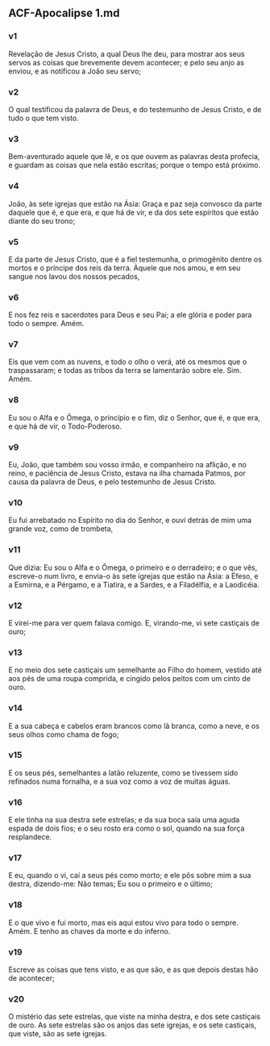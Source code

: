 ## ACF-Apocalipse 1.md
### v1
 Revelação de Jesus Cristo, a qual Deus lhe deu, para mostrar aos seus servos as coisas que brevemente devem acontecer; e pelo seu anjo as enviou, e as notificou a João seu servo;
### v2
 O qual testificou da palavra de Deus, e do testemunho de Jesus Cristo, e de tudo o que tem visto.
### v3
 Bem-aventurado aquele que lê, e os que ouvem as palavras desta profecia, e guardam as coisas que nela estão escritas; porque o tempo está próximo.
### v4
 João, às sete igrejas que estão na Ásia: Graça e paz seja convosco da parte daquele que é, e que era, e que há de vir, e da dos sete espíritos que estão diante do seu trono;
### v5
 E da parte de Jesus Cristo, que é a fiel testemunha, o primogênito dentre os mortos e o príncipe dos reis da terra. Àquele que nos amou, e em seu sangue nos lavou dos nossos pecados,
### v6
 E nos fez reis e sacerdotes para Deus e seu Pai; a ele glória e poder para todo o sempre. Amém.
### v7
 Eis que vem com as nuvens, e todo o olho o verá, até os mesmos que o traspassaram; e todas as tribos da terra se lamentarão sobre ele. Sim. Amém.
### v8
 Eu sou o Alfa e o Ômega, o princípio e o fim, diz o Senhor, que é, e que era, e que há de vir, o Todo-Poderoso.
### v9
 Eu, João, que também sou vosso irmão, e companheiro na aflição, e no reino, e paciência de Jesus Cristo, estava na ilha chamada Patmos, por causa da palavra de Deus, e pelo testemunho de Jesus Cristo.
### v10
 Eu fui arrebatado no Espírito no dia do Senhor, e ouvi detrás de mim uma grande voz, como de trombeta,
### v11
 Que dizia: Eu sou o Alfa e o Ômega, o primeiro e o derradeiro; e o que vês, escreve-o num livro, e envia-o às sete igrejas que estão na Ásia: a Éfeso, e a Esmirna, e a Pérgamo, e a Tiatira, e a Sardes, e a Filadélfia, e a Laodicéia.
### v12
 E virei-me para ver quem falava comigo. E, virando-me, vi sete castiçais de ouro;
### v13
 E no meio dos sete castiçais um semelhante ao Filho do homem, vestido até aos pés de uma roupa comprida, e cingido pelos peitos com um cinto de ouro.
### v14
 E a sua cabeça e cabelos eram brancos como lã branca, como a neve, e os seus olhos como chama de fogo;
### v15
 E os seus pés, semelhantes a latão reluzente, como se tivessem sido refinados numa fornalha, e a sua voz como a voz de muitas águas.
### v16
 E ele tinha na sua destra sete estrelas; e da sua boca saía uma aguda espada de dois fios; e o seu rosto era como o sol, quando na sua força resplandece.
### v17
 E eu, quando o vi, caí a seus pés como morto; e ele pôs sobre mim a sua destra, dizendo-me: Não temas; Eu sou o primeiro e o último;
### v18
 E o que vivo e fui morto, mas eis aqui estou vivo para todo o sempre. Amém. E tenho as chaves da morte e do inferno.
### v19
 Escreve as coisas que tens visto, e as que são, e as que depois destas hão de acontecer;
### v20
 O mistério das sete estrelas, que viste na minha destra, e dos sete castiçais de ouro. As sete estrelas são os anjos das sete igrejas, e os sete castiçais, que viste, são as sete igrejas.
